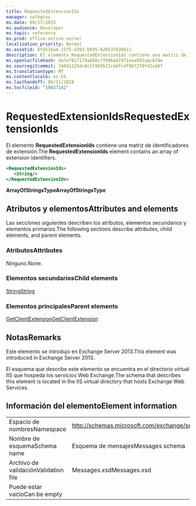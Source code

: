 ```yaml
---
title: RequestedExtensionIds
manager: sethgros
ms.date: 09/17/2015
ms.audience: Developer
ms.topic: reference
ms.prod: office-online-server
localization_priority: Normal
ms.assetid: bfd516a4-15f5-4303-b695-820537636b11
description: El elemento RequestedExtensionIds contiene una matriz de identificadores de extensión.
ms.openlocfilehash: da7e7817179a608cff896e67d71aea992aac674e
ms.sourcegitcommit: 34041125dc8c5f993b21cebfc4f8b72f0fd2cb6f
ms.translationtype: MT
ms.contentlocale: es-ES
ms.lasthandoff: 06/11/2018
ms.locfileid: "19837142"
---
```

# <a name="requestedextensionids"></a><span data-ttu-id="42950-103">RequestedExtensionIds</span><span class="sxs-lookup"><span data-stu-id="42950-103">RequestedExtensionIds</span></span>

<span data-ttu-id="42950-104">El elemento **RequestedExtensionIds** contiene una matriz de identificadores de extensión.</span><span class="sxs-lookup"><span data-stu-id="42950-104">The **RequestedExtensionIds** element contains an array of extension identifiers.</span></span> 
  
```XML
<RequestedExtensionIds>
   <String/>
</RequestedExtensionIds>
```

 <span data-ttu-id="42950-105">**ArrayOfStringsType**</span><span class="sxs-lookup"><span data-stu-id="42950-105">**ArrayOfStringsType**</span></span>
## <a name="attributes-and-elements"></a><span data-ttu-id="42950-106">Atributos y elementos</span><span class="sxs-lookup"><span data-stu-id="42950-106">Attributes and elements</span></span>

<span data-ttu-id="42950-107">Las secciones siguientes describen los atributos, elementos secundarios y elementos primarios.</span><span class="sxs-lookup"><span data-stu-id="42950-107">The following sections describe attributes, child elements, and parent elements.</span></span>
  
### <a name="attributes"></a><span data-ttu-id="42950-108">Atributos</span><span class="sxs-lookup"><span data-stu-id="42950-108">Attributes</span></span>

<span data-ttu-id="42950-109">Ninguno.</span><span class="sxs-lookup"><span data-stu-id="42950-109">None.</span></span>
  
### <a name="child-elements"></a><span data-ttu-id="42950-110">Elementos secundarios</span><span class="sxs-lookup"><span data-stu-id="42950-110">Child elements</span></span>

[<span data-ttu-id="42950-111">String</span><span class="sxs-lookup"><span data-stu-id="42950-111">String</span></span>](string.md)
  
### <a name="parent-elements"></a><span data-ttu-id="42950-112">Elementos principales</span><span class="sxs-lookup"><span data-stu-id="42950-112">Parent elements</span></span>

[<span data-ttu-id="42950-113">GetClientExtension</span><span class="sxs-lookup"><span data-stu-id="42950-113">GetClientExtension</span></span>](getclientextension.md)
  
## <a name="remarks"></a><span data-ttu-id="42950-114">Notas</span><span class="sxs-lookup"><span data-stu-id="42950-114">Remarks</span></span>

<span data-ttu-id="42950-115">Este elemento se introdujo en Exchange Server 2013.</span><span class="sxs-lookup"><span data-stu-id="42950-115">This element was introduced in Exchange Server 2013.</span></span>
  
<span data-ttu-id="42950-116">El esquema que describe este elemento se encuentra en el directorio virtual IIS que hospeda los servicios Web Exchange.</span><span class="sxs-lookup"><span data-stu-id="42950-116">The schema that describes this element is located in the IIS virtual directory that hosts Exchange Web Services.</span></span>
  
## <a name="element-information"></a><span data-ttu-id="42950-117">Información del elemento</span><span class="sxs-lookup"><span data-stu-id="42950-117">Element information</span></span>

|||
|:-----|:-----|
|<span data-ttu-id="42950-118">Espacio de nombres</span><span class="sxs-lookup"><span data-stu-id="42950-118">Namespace</span></span>  <br/> |http://schemas.microsoft.com/exchange/services/2006/messages  <br/> |
|<span data-ttu-id="42950-119">Nombre de esquema</span><span class="sxs-lookup"><span data-stu-id="42950-119">Schema name</span></span>  <br/> |<span data-ttu-id="42950-120">Esquema de mensajes</span><span class="sxs-lookup"><span data-stu-id="42950-120">Messages schema</span></span>  <br/> |
|<span data-ttu-id="42950-121">Archivo de validación</span><span class="sxs-lookup"><span data-stu-id="42950-121">Validation file</span></span>  <br/> |<span data-ttu-id="42950-122">Messages.xsd</span><span class="sxs-lookup"><span data-stu-id="42950-122">Messages.xsd</span></span>  <br/> |
|<span data-ttu-id="42950-123">Puede estar vacío</span><span class="sxs-lookup"><span data-stu-id="42950-123">Can be empty</span></span>  <br/> ||
   

